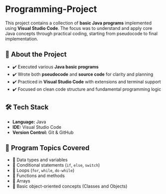 # Programming-Project

This project contains a collection of **basic Java programs** implemented using **Visual Studio Code**. The focus was to understand and apply core Java concepts through practical coding, starting from pseudocode to final implementation.



## 🧠 About the Project

- ✔️ Executed various **Java basic programs**
- ✔️ Wrote both **pseudocode** and **source code** for clarity and planning
- ✔️ Practiced in **Visual Studio Code** with extensions and terminal support
- ✔️ Focused on clean code structure and fundamental programming logic



## 🛠️ Tech Stack

- **Language:** Java  
- **IDE:** Visual Studio Code  
- **Version Control:** Git & GitHub  



## 📂 Program Topics Covered

- 📌 Data types and variables  
- 📌 Conditional statements (`if`, `else`, `switch`)  
- 📌 Loops (`for`, `while`, `do-while`)  
- 📌 Functions and methods  
- 📌 Arrays  
- 📌 Basic object-oriented concepts (Classes and Objects)

